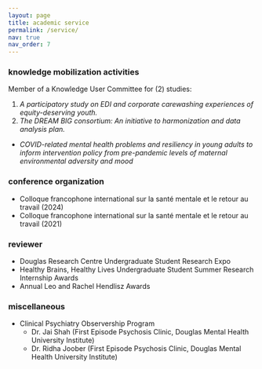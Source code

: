 ```yaml
---
layout: page
title: academic service
permalink: /service/
nav: true
nav_order: 7
---
```


### knowledge mobilization activities

Member of a Knowledge User Committee for (2) studies:

1. _A participatory study on EDI and corporate carewashing experiences of equity-deserving youth._
2. _The DREAM BIG consortium: An initiative to harmonization and data analysis plan._

- _COVID-related mental health problems and resiliency in young adults to inform intervention policy from pre-pandemic levels of maternal environmental adversity and mood_

### conference organization

- Colloque francophone international sur la santé mentale et le retour au travail (2024)
- Colloque francophone international sur la santé mentale et le retour au travail (2021)

### reviewer

- Douglas Research Centre Undergraduate Student Research Expo
- Healthy Brains, Healthy Lives Undergraduate Student Summer Research Internship Awards
- Annual Leo and Rachel Hendlisz Awards

### miscellaneous

- Clinical Psychiatry Observership Program
  - Dr. Jai Shah (First Episode Psychosis Clinic, Douglas Mental Health University Institute)
  - Dr. Ridha Joober (First Episode Psychosis Clinic, Douglas Mental Health University Institute)
